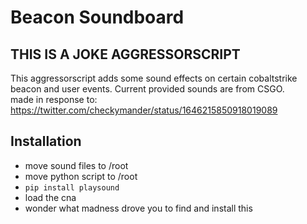 # Beacon Soundboard

## THIS IS A JOKE AGGRESSORSCRIPT
This aggressorscript adds some sound effects on certain cobaltstrike beacon and user events. Current provided sounds are from CSGO.  
made in response to: https://twitter.com/checkymander/status/1646215850918019089  
  
## Installation
- move sound files to /root
- move python script to /root
- ```pip install playsound```
- load the cna
- wonder what madness drove you to find and install this
